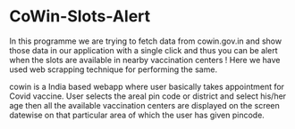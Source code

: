 # CoWin-Slots-Alert
In this programme we are trying to fetch data from cowin.gov.in and show those data in our application with a single click and thus you can be alert when the slots are available in nearby vaccination centers ! Here we have used web scrapping technique for performing the same.

cowin is a India based webapp where user basically takes appointment for Covid vaccine. User selects the areal pin code or district and select his/her age then all the available vaccination centers are displayed on the screen datewise on that particular area of which the user has given pincode.
